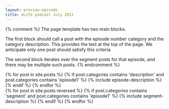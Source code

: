 ```yaml
---
layout: preview-episode
title: eLife podcast July 2013
---
```


{% comment %} 
The page template has two main blocks. 

The first block should call a post with the episode number category and the category description.
This provides the text at the top of the page. We anticipate only one post should satisfy this criteria

The second block iterates over the segment posts for that episode, and there may be multiple such posts.
{% endcomment %}


<div class="podcast-item">
{% for post in site.posts %}
    {% if post.categories contains 'description' and post.categories contains 'episode1' %}
		{% include episode-description %}
    {% endif %}
{% endfor %}
</div>
<div class="clearfix">
</div> 
<!-- before the repeating loop -->

<div class="podcast-episodes">
{% for post in site.posts reversed %}
    {% if post.categories contains 'segment' and post.categories contains 'episode1' %}
        {% include segment-description %}
    {% endif %}
{% endfor %}
</div>
